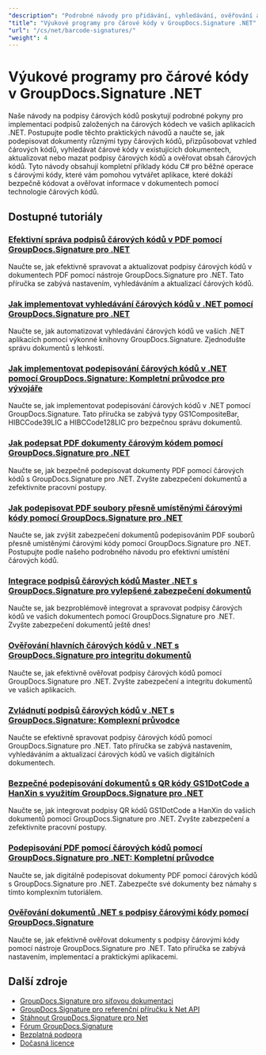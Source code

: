 ```yaml
---
"description": "Podrobné návody pro přidávání, vyhledávání, ověřování a správu podpisů čárových kódů v dokumentech pomocí GroupDocs.Signature pro .NET."
"title": "Výukové programy pro čárové kódy v GroupDocs.Signature .NET"
"url": "/cs/net/barcode-signatures/"
"weight": 4
---
```


# Výukové programy pro čárové kódy v GroupDocs.Signature .NET

Naše návody na podpisy čárových kódů poskytují podrobné pokyny pro implementaci podpisů založených na čárových kódech ve vašich aplikacích .NET. Postupujte podle těchto praktických návodů a naučte se, jak podepisovat dokumenty různými typy čárových kódů, přizpůsobovat vzhled čárových kódů, vyhledávat čárové kódy v existujících dokumentech, aktualizovat nebo mazat podpisy čárových kódů a ověřovat obsah čárových kódů. Tyto návody obsahují kompletní příklady kódu C# pro běžné operace s čárovými kódy, které vám pomohou vytvářet aplikace, které dokáží bezpečně kódovat a ověřovat informace v dokumentech pomocí technologie čárových kódů.

## Dostupné tutoriály

### [Efektivní správa podpisů čárových kódů v PDF pomocí GroupDocs.Signature pro .NET](./groupdocs-signature-barcode-management-pdf/)
Naučte se, jak efektivně spravovat a aktualizovat podpisy čárových kódů v dokumentech PDF pomocí nástroje GroupDocs.Signature pro .NET. Tato příručka se zabývá nastavením, vyhledáváním a aktualizací čárových kódů.

### [Jak implementovat vyhledávání čárových kódů v .NET pomocí GroupDocs.Signature pro .NET](./net-barcode-search-groupdocs-signature-implementation/)
Naučte se, jak automatizovat vyhledávání čárových kódů ve vašich .NET aplikacích pomocí výkonné knihovny GroupDocs.Signature. Zjednodušte správu dokumentů s lehkostí.

### [Jak implementovat podepisování čárových kódů v .NET pomocí GroupDocs.Signature: Kompletní průvodce pro vývojáře](./implement-dotnet-barcode-signing-groupdocs-signature/)
Naučte se, jak implementovat podepisování čárových kódů v .NET pomocí GroupDocs.Signature. Tato příručka se zabývá typy GS1CompositeBar, HIBCCode39LIC a HIBCCode128LIC pro bezpečnou správu dokumentů.

### [Jak podepsat PDF dokumenty čárovým kódem pomocí GroupDocs.Signature pro .NET](./sign-pdf-barcode-groupdocs-signature-dotnet/)
Naučte se, jak bezpečně podepisovat dokumenty PDF pomocí čárových kódů s GroupDocs.Signature pro .NET. Zvyšte zabezpečení dokumentů a zefektivnite pracovní postupy.

### [Jak podepisovat PDF soubory přesně umístěnými čárovými kódy pomocí GroupDocs.Signature pro .NET](./sign-pdf-barcode-positioned-groupdocs-signature/)
Naučte se, jak zvýšit zabezpečení dokumentů podepisováním PDF souborů přesně umístěnými čárovými kódy pomocí GroupDocs.Signature pro .NET. Postupujte podle našeho podrobného návodu pro efektivní umístění čárových kódů.

### [Integrace podpisů čárových kódů Master .NET s GroupDocs.Signature pro vylepšené zabezpečení dokumentů](./net-barcode-signature-groupdocs-signature/)
Naučte se, jak bezproblémově integrovat a spravovat podpisy čárových kódů ve vašich dokumentech pomocí GroupDocs.Signature pro .NET. Zvyšte zabezpečení dokumentů ještě dnes!

### [Ověřování hlavních čárových kódů v .NET s GroupDocs.Signature pro integritu dokumentů](./master-barcode-verification-groupdocs-signature-dotnet/)
Naučte se, jak efektivně ověřovat podpisy čárových kódů pomocí GroupDocs.Signature pro .NET. Zvyšte zabezpečení a integritu dokumentů ve vašich aplikacích.

### [Zvládnutí podpisů čárových kódů v .NET s GroupDocs.Signature: Komplexní průvodce](./master-barcode-signatures-groupdocs-dotnet/)
Naučte se efektivně spravovat podpisy čárových kódů pomocí GroupDocs.Signature pro .NET. Tato příručka se zabývá nastavením, vyhledáváním a aktualizací čárových kódů ve vašich digitálních dokumentech.

### [Bezpečné podepisování dokumentů s QR kódy GS1DotCode a HanXin s využitím GroupDocs.Signature pro .NET](./sign-documents-gs1dotcode-hanxin-qr-groupdocs-signature-dotnet/)
Naučte se, jak integrovat podpisy QR kódů GS1DotCode a HanXin do vašich dokumentů pomocí GroupDocs.Signature pro .NET. Zvyšte zabezpečení a zefektivnite pracovní postupy.

### [Podepisování PDF pomocí čárových kódů pomocí GroupDocs.Signature pro .NET: Kompletní průvodce](./sign-pdf-barcode-groupdocs-signature-net/)
Naučte se, jak digitálně podepisovat dokumenty PDF pomocí čárových kódů s GroupDocs.Signature pro .NET. Zabezpečte své dokumenty bez námahy s tímto komplexním tutoriálem.

### [Ověřování dokumentů .NET s podpisy čárovými kódy pomocí GroupDocs.Signature](./verify-dotnet-documents-barcode-signatures-groupdocs/)
Naučte se, jak efektivně ověřovat dokumenty s podpisy čárovými kódy pomocí nástroje GroupDocs.Signature pro .NET. Tato příručka se zabývá nastavením, implementací a praktickými aplikacemi.

## Další zdroje

- [GroupDocs.Signature pro síťovou dokumentaci](https://docs.groupdocs.com/signature/net/)
- [GroupDocs.Signature pro referenční příručku k Net API](https://reference.groupdocs.com/signature/net/)
- [Stáhnout GroupDocs.Signature pro Net](https://releases.groupdocs.com/signature/net/)
- [Fórum GroupDocs.Signature](https://forum.groupdocs.com/c/signature)
- [Bezplatná podpora](https://forum.groupdocs.com/)
- [Dočasná licence](https://purchase.groupdocs.com/temporary-license/)